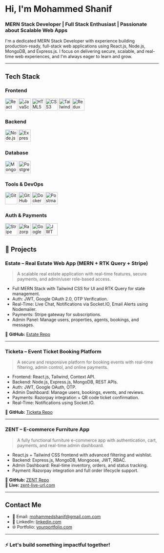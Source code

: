 # Hi, I'm Mohammed Shanif

###  MERN Stack Developer | Full Stack Enthusiast | Passionate about Scalable Web Apps

I'm a dedicated MERN Stack Developer with experience building production-ready, full-stack web applications using React.js, Node.js, MongoDB, and Express.js. I focus on delivering secure, scalable, and real-time web experiences, and I'm always eager to learn and grow.

---

##  Tech Stack

###  Frontend
<p align="left">
  <img src="https://cdn.jsdelivr.net/gh/devicons/devicon/icons/react/react-original.svg" alt="React" width="40" height="40"/>
  <img src="https://cdn.jsdelivr.net/gh/devicons/devicon/icons/javascript/javascript-original.svg" alt="JavaScript" width="40" height="40"/>
  <img src="https://cdn.jsdelivr.net/gh/devicons/devicon/icons/html5/html5-original.svg" alt="HTML5" width="40" height="40"/>
  <img src="https://cdn.jsdelivr.net/gh/devicons/devicon/icons/css3/css3-original.svg" alt="CSS3" width="40" height="40"/>
  <img src="https://img.icons8.com/color/48/000000/tailwindcss.png" alt="Tailwind CSS" width="40" height="40"/>
  <img src="https://raw.githubusercontent.com/reduxjs/redux/master/logo/logo.png" alt="Redux" width="40" height="40"/>
</p>

###  Backend
<p align="left">
  <img src="https://cdn.jsdelivr.net/gh/devicons/devicon/icons/nodejs/nodejs-original.svg" alt="Node.js" width="40" height="40"/>
  <img src="https://cdn.jsdelivr.net/gh/devicons/devicon/icons/express/express-original.svg" alt="Express.js" width="40" height="40"/>
</p>

###  Database
<p align="left">
  <img src="https://cdn.jsdelivr.net/gh/devicons/devicon/icons/mongodb/mongodb-original.svg" alt="MongoDB" width="40" height="40"/>
  <img src="https://cdn.jsdelivr.net/gh/devicons/devicon/icons/postgresql/postgresql-original.svg" alt="PostgreSQL" width="40" height="40"/>
</p>

###  Tools & DevOps
<p align="left">
  <img src="https://cdn.jsdelivr.net/gh/devicons/devicon/icons/git/git-original.svg" alt="Git" width="40" height="40"/>
  <img src="https://cdn.jsdelivr.net/gh/devicons/devicon/icons/github/github-original.svg" alt="GitHub" width="40" height="40"/>
  <img src="https://img.icons8.com/color/48/000000/docker.png" alt="Docker" width="40" height="40"/>
  <img src="https://www.vectorlogo.zone/logos/getpostman/getpostman-icon.svg" alt="Postman" width="40" height="40"/>
</p>

###  Auth & Payments
<p align="left">
  <img src="https://img.icons8.com/color/48/000000/stripe.png" alt="Stripe" width="40" height="40"/>
  <img src="https://upload.wikimedia.org/wikipedia/commons/3/3c/Razorpay_logo.png" alt="Razorpay" width="40" height="40"/>
  <img src="https://img.icons8.com/ios-filled/50/000000/google-logo.png" alt="Google OAuth" width="40" height="40"/>
  <img src="https://img.icons8.com/ios-filled/50/000000/security-checked.png" alt="JWT Auth" width="40" height="40"/>
</p>



## 💼 Projects

###  **Estate** – Real Estate Web App (MERN + RTK Query + Stripe)
> A scalable real estate application with real-time features, secure payments, and admin/user role-based access.

- Full MERN Stack with Tailwind CSS for UI and RTK Query for state management.
- Auth: JWT, Google OAuth 2.0, OTP Verification.
- Real-Time: Live Chat, Notifications via Socket.IO, Email Alerts using Nodemailer.
- Payments: Stripe gateway for subscriptions.
- Admin Panel: Manage users, properties, agents, bookings, and messages.

🔗 **GitHub:** [Estate Repo](https://github.com/eestate/eestate/tree/dev)  

---

###  **Ticketa** – Event Ticket Booking Platform
> A secure and responsive platform for booking events with real-time filtering, admin control, and online payments.

- Frontend: React.js, Tailwind, Context API.
- Backend: Node.js, Express.js, MongoDB, REST APIs.
- Auth: JWT, Google OAuth, OTP.
- Admin Dashboard: Manage users, bookings, events, and reviews.
- Payments: Razorpay integration + QR code ticket confirmation.
- Real-Time: Notifications using Socket.IO.

🔗 **GitHub:** [Ticketa Repo](https://github.com/shhanifff/ticketa-Event-Mangment)  

---

###  **ZENT** – E-commerce Furniture App
> A fully functional furniture e-commerce app with authentication, cart, payments, and real-time admin dashboard.

- React.js + Tailwind CSS frontend with advanced filtering and wishlist.
- Backend: Express.js, MongoDB, Mongoose, JWT, RBAC.
- Admin Dashboard: Real-time inventory, orders, and status tracking.
- Payment: Razorpay integration and full order lifecycle support.

🔗 **GitHub:** [ZENT Repo](https://github.com/shhanifff/ZENT-server)  
🔴 **Live:** [zent-live-url.com](https://zent-client.vercel.app/)

---

##  Contact Me

- 📧 Email: mohammedshanif@gmail.com.com  
- 💼 LinkedIn: [linkedin.com](https://www.linkedin.com/in/mohammed-shanif-cc/)  
- 🌐 Portfolio: [yourportfolio.com](https://yourportfolio.com)

---

### ⚡ Let's build something impactful together!
